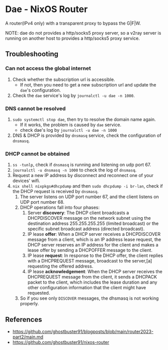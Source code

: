 # Dae - NixOS Router

A router(IPv4 only) with a transparent proxy to bypass the G|F|W.

NOTE: dae do not provides a http/socks5 proxy server, so a v2ray server is running on
another host to provides a http/socks5 proxy service.

## Troubleshooting

### Can not access the global internet

1. Check whether the subscription url is accessible.
   - If not, then you need to get a new subscription url and update the `dae`'s configuration.
1. Check the `dae` service's log by `journalctl -u dae -n 1000`.

### DNS cannot be resolved

1. `sudo systemctl stop dae`, then try to resolve the domain name again.
   - If it works, the problem is caused by `dae` service.
   - check dae's log by `journalctl -u dae -n 1000`
1. DNS & DHCP is provided by `dnsmasq` service, check the configuration of `dnsmasq`.

### DHCP cannot be obtained

1. `ss -tunlp`, check if `dnsmasq` is running and listening on udp port 67.
1. `journalctl -u dnsmasq -n 1000` to check the log of `dnsmasq`.
1. Request a new IP address by disconnect and reconnect one of your devices' wifi.
1. `nix shell nixpkgs#dhcpdump` and then `sudo dhcpdump -i br-lan`, check if the DHCP request is
   received by `dnsmasq`.
   1. The server listens on UDP port number 67, and the client listens on UDP port number 68.
   1. DHCP operations fall into four phases:
      1. Server **discovery**: The DHCP client broadcasts a DHCPDISCOVER message on the network
         subnet using the destination address 255.255.255.255 (limited broadcast) or the specific
         subnet broadcast address (directed broadcast).
      1. IP lease **offer**: When a DHCP server receives a DHCPDISCOVER message from a client, which
         is an IP address lease request, the DHCP server reserves an IP address for the client and
         makes a lease offer by sending a DHCPOFFER message to the client.
      1. IP lease **request**: In response to the DHCP offer, the client replies with a DHCPREQUEST
         message, broadcast to the server,[a] requesting the offered address.
      1. IP lease **acknowledgement**: When the DHCP server receives the DHCPREQUEST message from
         the client, it sends a DHCPACK packet to the client, which includes the lease duration and
         any other configuration information that the client might have requested.
   1. So if you see only `DISCOVER` messages, the dhsmasq is not working properly.

## References

- <https://github.com/ghostbuster91/blogposts/blob/main/router2023-part2/main.md>
- <https://github.com/ghostbuster91/nixos-router>
